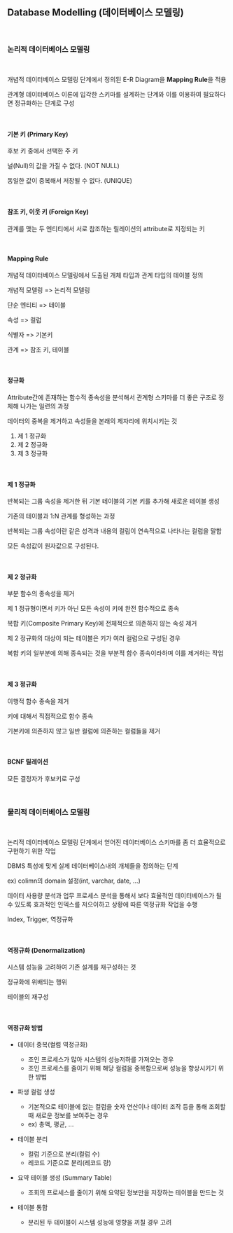 ## Database Modelling (데이터베이스 모델링)

<br>

### 논리적 데이터베이스 모델링

<br>

개념적 데이터베이스 모델링 단계에서 정의된 E-R Diagram을 **Mapping Rule**을 적용

관계형 데이터베이스 이론에 입각한 스키마를 설계하는 단계와 이를 이용하여 필요하다면 정규화하는 단계로 구성

<br>

#### 기본 키 (Primary Key)

후보 키 중에서 선택한 주 키

널(Null)의 값을 가질 수 없다. (NOT NULL)

동일한 값이 중복해서 저장될 수 없다. (UNIQUE)

<br>

#### 참조 키, 이웃 키 (Foreign Key)

관계를 맺는 두 엔티티에서 서로 참조하는 릴레이션의 attribute로 지정되는 키

<br>

#### Mapping Rule

개념적 데이터베이스 모델링에서 도출된 개체 타입과 관계 타입의 테이블 정의

개념적 모델링 => 논리적 모델링

단순 엔티티 => 테이블

속성 => 컬럼

식별자 => 기본키

관계 => 참조 키, 테이블

<br>

#### 정규화

Attribute간에 존재하는 함수적 종속성을 분석해서 관계형 스키마를 더 좋은 구조로 정제해 나가는 일련의 과정

데이터의 중복을 제거하고 속성들을 본래의 제자리에 위치시키는 것

1. 제 1 정규화
2. 제 2 정규화
3. 제 3 정규화

<br>

#### 제 1 정규화

반복되는 그룹 속성을 제거한 뒤 기본 테이블의 기본 키를 추가해 새로운 테이블 생성

기존의 테이블과 1:N 관계를 형성하는 과정

반복되는 그룹 속성이란 같은 성격과 내용의 컬림이 연속적으로 나타나는 컬럼을 말함

모든 속성값이 원자값으로 구성된다.

<br>

#### 제 2 정규화

부분 함수의 종속성을 제거

제 1 정규형이면서 키가 아닌 모든 속성이 키에 완전 함수적으로 종속

복합 키(Composite Primary Key)에 전체적으로 의존하지 않는 속성 제거

제 2 정규화의 대상이 되는 테이블은 키가 여러 컬럼으로 구성된 경우

복합 키의 일부분에 의해 종속되는 것을 부분적 함수 종속이라하며 이를 제거하는 작업

<br>

#### 제 3 정규화

이행적 함수 종속을 제거

키에 대해서 직접적으로 함수 종속

기본키에 의존하지 않고 일반 컬럼에 의존하는 컬럼들을 제거

<br>

#### BCNF 릴레이션

모든 결정자가 후보키로 구성

<br>

### 물리적 데이터베이스 모델링

<br>

논리적 데이터베이스 모델링 단계에서 얻어진 데이터베이스 스키마를 좀 더 효율적으로 구현하기 위한 작업

DBMS 특성에 맞게 실제 데이터베이스내의 개체들을 정의하는 단계

ex) colimn의 domain 설정(int, varchar, date, ...)

데이터 사용량 분석과 업무 프로세스 분석을 통해서 보다 효율적인 데이터베이스가 될 수 있도록 효과적인 인덱스를 저으이하고 상황에 따른 역정규화 작업을 수행

Index, Trigger, 역정규화

<br>

#### 역정규화 (Denormalization)

시스템 성능을 고려하여 기존 설계를 재구성하는 것

정규화에 위배되는 행위

테이블의 재구성

<br>

#### 역정규화 방법

- 데이터 중복(컬럼 역정규화)
  - 조인 프로세스가 많아 시스템의 성능저하를 가져오는 경우
  - 조인 프로세스를 줄이기 위해 해당 컬럼을 중복함으로써 성능을 향상시키기 위한 방법

- 파생 컬럼 생성
  - 기본적으로 테이블에 없는 컬럼을 숫자 연산이나 데이터 조작 등을 통해 조회할 때 새로운 정보를 보여주는 경우
  - ex) 총액, 평균, ...

- 테이블 분리
  - 컬럼 기준으로 분리(컬럼 수)
  - 레코드 기준으로 분리(레코드 량)

- 요약 테이블 생성 (Summary Table)
  - 조회의 프로세스를 줄이기 위해 요약된 정보만을 저장하는 테이블을 만드는 것

- 테이블 통합
  - 분리된 두 테이블이 시스템 성능에 영향을 끼칠 경우 고려